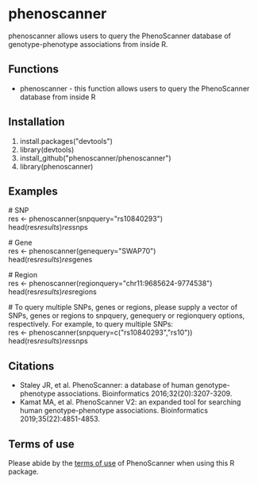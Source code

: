# phenoscanner
phenoscanner allows users to query the PhenoScanner database of genotype-phenotype associations from inside R.

## Functions
* phenoscanner - this function allows users to query the PhenoScanner database from inside R 

## Installation
1. install.packages("devtools")
2. library(devtools) 
3. install_github("phenoscanner/phenoscanner")
4. library(phenoscanner)

## Examples 
\# SNP  
res <- phenoscanner(snpquery="rs10840293")  
head(res$results)  
res$snps  

\# Gene  
res <- phenoscanner(genequery="SWAP70")  
head(res$results)  
res$genes  

\# Region  
res <- phenoscanner(regionquery="chr11:9685624-9774538")  
head(res$results)  
res$regions  

\# To query multiple SNPs, genes or regions, please supply a vector of SNPs, genes or regions to snpquery, genequery or regionquery options, respectively. For example, to query multiple SNPs:   
res <- phenoscanner(snpquery=c("rs10840293","rs10"))  
head(res$results)  
res$snps 

## Citations
* Staley JR, et al. PhenoScanner: a database of human genotype-phenotype associations. Bioinformatics 2016;32(20):3207-3209.
* Kamat MA, et al. PhenoScanner V2: an expanded tool for searching human genotype-phenotype associations. Bioinformatics 2019;35(22):4851-4853.

## Terms of use
Please abide by the [terms of use](http://www.phenoscanner.medschl.cam.ac.uk/about/#terms) of PhenoScanner when using this R package.
